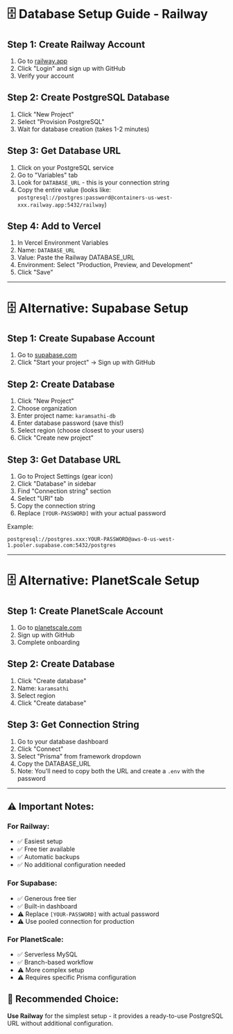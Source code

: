 # 🗄️ Database Setup Guide - Railway

## **Step 1: Create Railway Account**
1. Go to [railway.app](https://railway.app)
2. Click "Login" and sign up with GitHub
3. Verify your account

## **Step 2: Create PostgreSQL Database**
1. Click "New Project" 
2. Select "Provision PostgreSQL"
3. Wait for database creation (takes 1-2 minutes)

## **Step 3: Get Database URL**
1. Click on your PostgreSQL service
2. Go to "Variables" tab
3. Look for `DATABASE_URL` - this is your connection string
4. Copy the entire value (looks like: `postgresql://postgres:password@containers-us-west-xxx.railway.app:5432/railway`)

## **Step 4: Add to Vercel**
1. In Vercel Environment Variables
2. Name: `DATABASE_URL`
3. Value: Paste the Railway DATABASE_URL
4. Environment: Select "Production, Preview, and Development"
5. Click "Save"

---

# 🗄️ Alternative: Supabase Setup

## **Step 1: Create Supabase Account**
1. Go to [supabase.com](https://supabase.com)
2. Click "Start your project" → Sign up with GitHub

## **Step 2: Create Database**
1. Click "New Project"
2. Choose organization
3. Enter project name: `karamsathi-db`
4. Enter database password (save this!)
5. Select region (choose closest to your users)
6. Click "Create new project"

## **Step 3: Get Database URL**
1. Go to Project Settings (gear icon)
2. Click "Database" in sidebar
3. Find "Connection string" section
4. Select "URI" tab
5. Copy the connection string
6. Replace `[YOUR-PASSWORD]` with your actual password

Example:
```
postgresql://postgres.xxx:YOUR-PASSWORD@aws-0-us-west-1.pooler.supabase.com:5432/postgres
```

---

# 🗄️ Alternative: PlanetScale Setup

## **Step 1: Create PlanetScale Account**
1. Go to [planetscale.com](https://planetscale.com)
2. Sign up with GitHub
3. Complete onboarding

## **Step 2: Create Database**
1. Click "Create database"
2. Name: `karamsathi`
3. Select region
4. Click "Create database"

## **Step 3: Get Connection String**
1. Go to your database dashboard
2. Click "Connect"
3. Select "Prisma" from framework dropdown
4. Copy the DATABASE_URL
5. Note: You'll need to copy both the URL and create a `.env` with the password

---

## **⚠️ Important Notes:**

### **For Railway:**
- ✅ Easiest setup
- ✅ Free tier available
- ✅ Automatic backups
- ✅ No additional configuration needed

### **For Supabase:**
- ✅ Generous free tier
- ✅ Built-in dashboard
- ⚠️ Replace `[YOUR-PASSWORD]` with actual password
- ⚠️ Use pooled connection for production

### **For PlanetScale:**
- ✅ Serverless MySQL
- ✅ Branch-based workflow
- ⚠️ More complex setup
- ⚠️ Requires specific Prisma configuration

## **🎯 Recommended Choice:**
**Use Railway** for the simplest setup - it provides a ready-to-use PostgreSQL URL without additional configuration.
